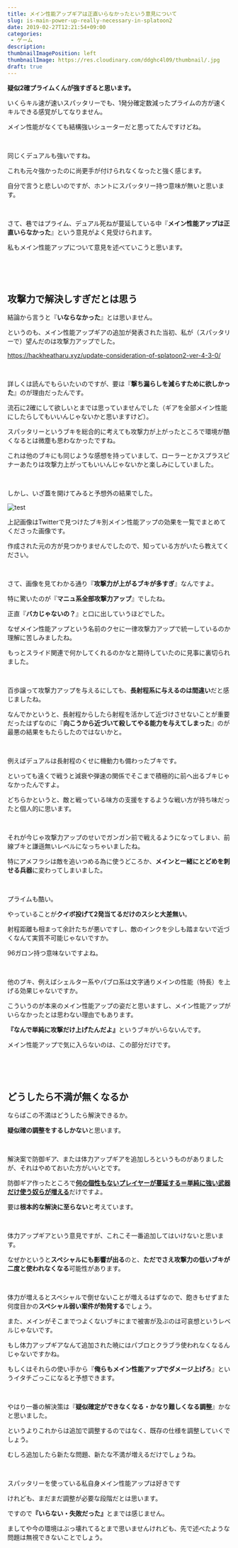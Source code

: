 ```yaml
---
title: メイン性能アップギアは正直いらなかったという意見について
slug: is-main-power-up-really-necessary-in-splatoon2
date: 2019-02-27T12:21:54+09:00
categories: 
 - ゲーム
description: 
thumbnailImagePosition: left
thumbnailImage: https://res.cloudinary.com/ddghc4l09/thumbnail/.jpg
draft: true
---
```


<!--more-->

<strong>疑似2確プライムくんが強すぎると思います。</strong>

いくらキル速が速いスパッタリーでも、1発分確定数減ったプライムの方が速くキルできる感覚がしてなりません。

メイン性能がなくても結構強いシューターだと思ってたんですけどね。

&nbsp;

同じくデュアルも強いですね。

これも元々強かったのに尚更手が付けられなくなったと強く感じます。

自分で言うと悲しいのですが、ホントにスパッタリー持つ意味が無いと思います。

&nbsp;

さて、巷ではプライム、デュアル死ねが蔓延している中『<strong>メイン性能アップは正直いらなかった</strong>』という意見がよく見受けられます。

私もメイン性能アップについて意見を述べていこうと思います。

&nbsp;

&nbsp;
<h2>攻撃力で解決しすぎだとは思う</h2>
結論から言うと『<strong>いならなかった</strong>』とは思いません。

というのも、メイン性能アップギアの追加が発表された当初、私が（スパッタリーで）望んだのは攻撃力アップでした。

https://hackheatharu.xyz/update-consideration-of-splatoon2-ver-4-3-0/

&nbsp;

詳しくは読んでもらいたいのですが、要は『<strong>撃ち漏らしを減らすために欲しかった</strong>』のが理由だったんです。

流石に2確にして欲しいとまでは思っていませんでした（ギアを全部メイン性能にしたらしてもいいんじゃないかと思いますけど）。

スパッタリーというブキを総合的に考えても攻撃力が上がったところで環境が酷くなるとは微塵も思わなかったですね。

これは他のブキにも同じような感想を持っていまして、ローラーとかスプラスピナーあたりは攻撃力上がってもいいんじゃないかと楽しみにしていました。

&nbsp;

しかし、いざ蓋を開けてみると予想外の結果でした。

![test](https://res.cloudinary.com/ddghc4l09/2019/02/canva-photo-editor-6.png)
&nbsp;

上記画像はTwitterで見つけたブキ別メイン性能アップの効果を一覧でまとめてくださった画像です。

作成された元の方が見つかりませんでしたので、知っている方がいたら教えてください。

&nbsp;

さて、画像を見てわかる通り『<strong>攻撃力が上がるブキが多すぎ</strong>』なんですよ。

特に驚いたのが『<strong>マニュ系全部攻撃力アップ</strong>』でしたね。

正直『<strong>バカじゃないの？</strong>』と口に出していうほどでした。

なぜメイン性能アップという名前のクセに一律攻撃力アップで統一しているのか理解に苦しみましたね。

もっとスライド関連で何かしてくれるのかなと期待していたのに見事に裏切られました。

&nbsp;

百歩譲って攻撃力アップを与えるにしても、<strong>長射程系に与えるのは間違い</strong>だと感じましたね。

なんでかというと、長射程からしたら射程を活かして近づけさせないことが重要だったはずなのに『<strong>向こうから近づいて殺してやる能力を与えてしまった</strong>』のが最悪の結果をもたらしたのではないかと。

&nbsp;

例えばデュアルは長射程のくせに機動力も備わったブキです。

といっても遠くで戦うと減衰や弾速の関係でそこまで積極的に前へ出るブキじゃなかったんですよ。

どちらかというと、敵と戦っている味方の支援をするような戦い方が持ち味だったと個人的に思います。

&nbsp;

それが今じゃ攻撃力アップのせいでガンガン前で戦えるようになってしまい、前線ブキと謙遜無いレベルになっちゃいましたね。

特にアメフラシは敵を追いつめる為に使うどころか、<strong>メインと一緒にとどめを刺せる兵器</strong>に変わってしまいました。

&nbsp;

プライムも酷い。

やっていることが<strong>クイボ投げて2発当てるだけのスシと大差無い</strong>。

射程距離も相まって余計たちが悪いですし、敵のインクを少しも踏まないで近づくなんて実質不可能じゃないですか。

96ガロン持つ意味ないですよね。

&nbsp;

他のブキ、例えばシェルター系やパブロ系は文字通りメインの性能（特長）を上げる効果じゃないですか。

こういうのが本来のメイン性能アップの姿だと思いますし、メイン性能アップがいらなかったとは思わない理由でもあります。

<strong>『なんで単純に攻撃だけ上げたんだよ』</strong>というブキがいらないんです。

メイン性能アップで気に入らないのは、この部分だけです。

&nbsp;

&nbsp;
<h2>どうしたら不満が無くなるか</h2>
ならばこの不満はどうしたら解決できるか。

<strong>疑似確の調整をするしかない</strong>と思います。

&nbsp;

解決案で防御ギア、または体力アップギアを追加しろというものがありましたが、それはやめておいた方がいいとです。

防御ギア作ったところで<a href="https://hackheatharu.xyz/bad-locust/"><strong>何の個性もないプレイヤーが蔓延する＝単純に強い武器だけ使う奴らが増える</strong></a>だけですよ。

要は<strong>根本的な解決に至らない</strong>と考えています。

&nbsp;

体力アップギアという意見ですが、これこそ一番追加してはいけないと思います。

なぜかというと<strong>スペシャルにも影響が出る</strong>のと、<strong>ただでさえ攻撃力の低いブキが二度と使われなくなる</strong>可能性があります。

&nbsp;

体力が増えるとスペシャルで倒せないことが増えるはずなので、飽きもせずまた何度目かの<strong>スペシャル弱い案件が勃発する</strong>でしょう。

また、メインがそこまでつよくないブキにまで被害が及ぶのは可哀想というレベルじゃないです。

もし体力アップギアなんて追加された暁にはパブロとクラブラ使われなくなるんじゃないですかね。

もしくはそれらの使い手から『<strong>俺らもメイン性能アップでダメージ上げろ</strong>』というイタチごっこになると予想できます。

&nbsp;

やはり一番の解決策は『<strong>疑似確定ができなくなる・かなり難しくなる調整</strong>』かなと思いました。

というよりこれからは追加で調整するのではなく、既存の仕様を調整していくでしょう。

むしろ追加したら新たな問題、新たな不満が増えるだけでしょうね。

&nbsp;

スパッタリーを使っている私自身メイン性能アップは好きです

けれども、まだまだ調整が必要な段階だとは思います。

ですので<strong>『いらない・失敗だった』</strong>とまでは感じません。

ましてや今の環境はぶっ壊れてるとまで思いませんけれども、先で述べたような問題は無視できないことでしょう。
